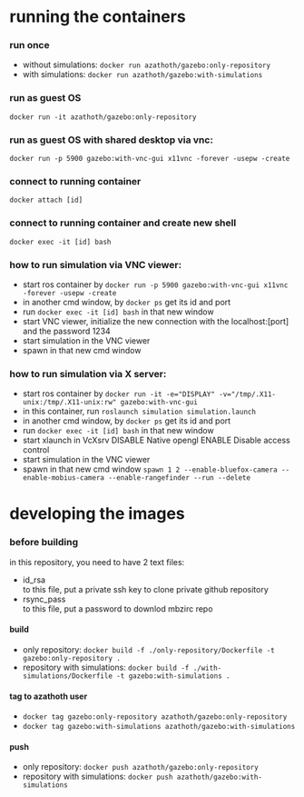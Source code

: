 running the containers
======================

### run once  
- without simulations: `docker run azathoth/gazebo:only-repository`  
- with simulations:	    `docker run azathoth/gazebo:with-simulations`

### run as guest OS
`docker run -it azathoth/gazebo:only-repository`

### run as guest OS with shared desktop via vnc:
`docker run -p 5900 gazebo:with-vnc-gui x11vnc -forever -usepw -create`

### connect to running container
`docker attach [id]`

### connect to running container and create new shell
`docker exec -it [id] bash`


### how to run simulation via VNC viewer:
- start ros container by `docker run -p 5900 gazebo:with-vnc-gui x11vnc -forever -usepw -create`
- in another cmd window, by `docker ps` get its id and port
- run `docker exec -it [id] bash` in that new window
- start VNC viewer, initialize the new connection with the localhost:[port] and the password 1234
- start simulation in the VNC viewer
- spawn in that new cmd window

### how to run simulation via X server:
- start ros container by `docker run -it -e="DISPLAY" -v="/tmp/.X11-unix:/tmp/.X11-unix:rw" gazebo:with-vnc-gui`
- in this container, run `roslaunch simulation simulation.launch`
- in another cmd window, by `docker ps` get its id and port
- run `docker exec -it [id] bash` in that new window
- start xlaunch in VcXsrv
	DISABLE Native opengl
	ENABLE Disable access control
- start simulation in the VNC viewer
- spawn in that new cmd window `spawn 1 2 --enable-bluefox-camera --enable-mobius-camera --enable-rangefinder --run --delete`



developing the images
=====================

### before building  
in this repository, you need to have 2 text files:
- id_rsa  
	to this file, put a private ssh key to clone private github repository
- rsync_pass  
    to this file, put a password to downlod mbzirc repo  
    
#### build
- only repository: `docker build -f ./only-repository/Dockerfile -t gazebo:only-repository .`
- repository with simulations: `docker build -f ./with-simulations/Dockerfile -t gazebo:with-simulations .`

#### tag to azathoth user
- `docker tag gazebo:only-repository azathoth/gazebo:only-repository`  
- `docker tag gazebo:with-simulations azathoth/gazebo:with-simulations`  

#### push  
- only repository: `docker push azathoth/gazebo:only-repository`  
- repository with simulations: `docker push azathoth/gazebo:with-simulations`

